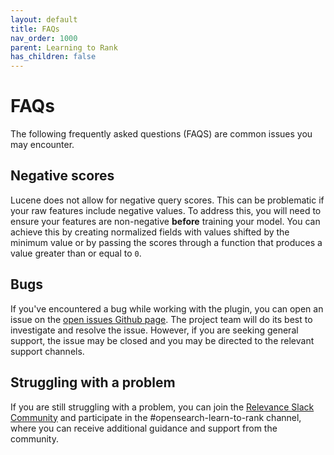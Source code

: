 ```yaml
---
layout: default
title: FAQs
nav_order: 1000
parent: Learning to Rank
has_children: false
---
```


# FAQs

The following frequently asked questions (FAQS) are common issues you may encounter.

## Negative scores

Lucene does not allow for negative query scores. This can be problematic if your raw features include negative values. To address this, you will need to ensure your features are non-negative **before** training your model. You can achieve this by creating normalized fields with values shifted by the minimum value or by passing the scores through a function that produces a value greater than or equal to `0`.

## Bugs

If you've encountered a bug while working with the plugin, you can open an issue on the [open issues Github page](https://github.com/opensearch-project/opensearch-learning-to-rank-base/issues). The project team will do its best to investigate and resolve the issue. However, if you are seeking general support, the issue may be closed and you may be directed to the relevant support channels.

## Struggling with a problem

If you are still struggling with a problem, you can join the [Relevance Slack
Community](https://opensourceconnections.com/slack) and participate in the #opensearch-learn-to-rank channel, where you can receive additional guidance and support from the community.
